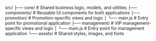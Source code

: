 src/
├── core/           # Shared business logic, models, and utilities
├── components/     # Reusable UI components for both applications
├── promotion/      # Promotion-specific views and logic
│   └── main.js     # Entry point for promotional application
├── management/     # VIP management-specific views and logic
│   └── main.js     # Entry point for management application
└── assets/         # Shared styles, images, and fonts